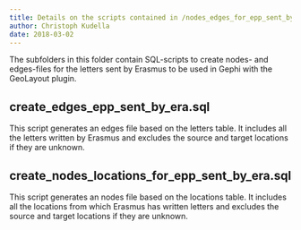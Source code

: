 ```yaml
---
title: Details on the scripts contained in /nodes_edges_for_epp_sent_by_era/
author: Christoph Kudella
date: 2018-03-02
---
```

The subfolders in this folder contain SQL-scripts to create nodes- and edges-files for the letters sent by Erasmus to be used in Gephi with the GeoLayout plugin.

## create_edges_epp_sent_by_era.sql
This script generates an edges file based on the letters table. It includes all the letters written by Erasmus and excludes the source and target locations if they are unknown.

## create_nodes_locations_for_epp_sent_by_era.sql
This script generates an nodes file based on the locations table. It includes all the locations from which Erasmus has written letters and excludes the source and target locations if they are unknown.
